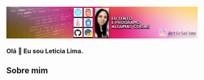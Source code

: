 <a href="https://www.youtube.com/channel/UC8l8MDmyR8R5_j69txePZgg"><img align="center" src="https://github.com/eticialima/eticialima/blob/main/bg.jpg"/></a>

### Olá 👋 Eu sou Leticia Lima.
 
## Sobre mim
 
